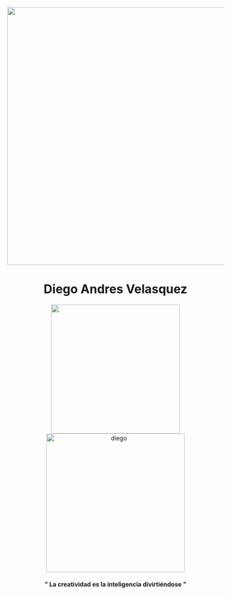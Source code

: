
<div id="header" align="center">
  
<img src="https://media.giphy.com/media/oq7CJCmI4HGG6kp62U/giphy-downsized-large.gif"  width="600px" >

<h1>Diego Andres Velasquez</h1>

<div  id="gifs">
<img src="https://media.giphy.com/media/0lGElDgkbXFRKXsAro/giphy-downsized-large.gif"  width="300px">
<img src="https://media.giphy.com/media/5OW9D8sfzccttn3MwL/giphy.gif" alt="diego" width="322px">
</div>

<h4>" La creatividad es la inteligencia divirtiéndose "</h4>
  
</div>
   
